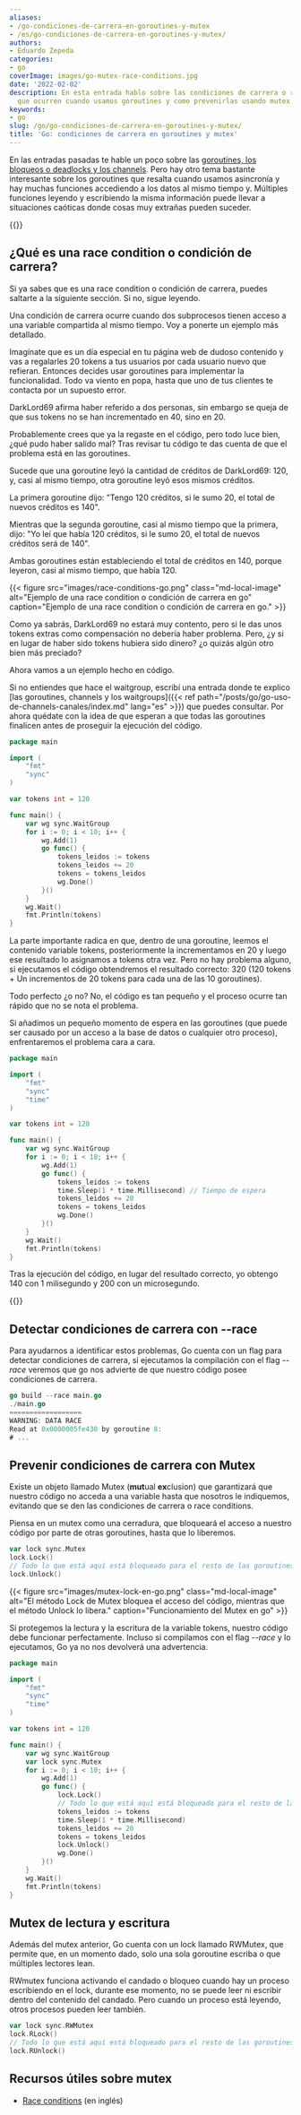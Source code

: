 ```yaml
---
aliases:
- /go-condiciones-de-carrera-en-goroutines-y-mutex
- /es/go-condiciones-de-carrera-en-goroutines-y-mutex/
authors:
- Eduardo Zepeda
categories:
- go
coverImage: images/go-mutex-race-conditions.jpg
date: '2022-02-02'
description: En esta entrada hablo sobre las condiciones de carrera o race conditions
  que ocurren cuando usamos goroutines y como prevenirlas usando mutex.
keywords:
- go
slug: /go/go-condiciones-de-carrera-en-goroutines-y-mutex/
title: 'Go: condiciones de carrera en goroutines y mutex'
---
```


En las entradas pasadas te hable un poco sobre las [goroutines, los bloqueos o deadlocks y los channels](/es/go/go-channels-entendiendo-los-deadlocks-o-puntos-muertos/). Pero hay otro tema bastante interesante sobre los goroutines que resalta cuando usamos asincronía y hay muchas funciones accediendo a los datos al mismo tiempo y. Múltiples funciones leyendo y escribiendo la misma información puede llevar a situaciones caóticas donde cosas muy extrañas pueden suceder.

{{<box link="/es/go/pages/go-programming-language-tutorial/" image="https://res.cloudinary.com/dwrscezd2/image/upload/v1717959563/Go_gopher_favicon_uzxa20.svg" type="info" message="¡Hola! ¿Ya sabes que tengo un tutorial completo del lenguaje de programación Go completamente gratis?, puedes encontrarlo directamente en la barra del menú superior o haciendo clic en este panel">}}

## ¿Qué es una race condition o condición de carrera?

Si ya sabes que es una race condition o condición de carrera, puedes saltarte a la siguiente sección. Si no, sigue leyendo.

Una condición de carrera ocurre cuando dos subprocesos tienen acceso a una variable compartida al mismo tiempo. Voy a ponerte un ejemplo más detallado.

Imagínate que es un día especial en tu página web de dudoso contenido y vas a regalarles 20 tokens a tus usuarios por cada usuario nuevo que refieran. Entonces decides usar goroutines para implementar la funcionalidad. Todo va viento en popa, hasta que uno de tus clientes te contacta por un supuesto error.

DarkLord69 afirma haber referido a dos personas, sin embargo se queja de que sus tokens no se han incrementado en 40, sino en 20.

Probablemente crees que ya la regaste en el código, pero todo luce bien, ¿qué pudo haber salido mal? Tras revisar tu código te das cuenta de que el problema está en las goroutines.

Sucede que una goroutine leyó la cantidad de créditos de DarkLord69: 120, y, casi al mismo tiempo, otra goroutine leyó esos mismos créditos.

La primera goroutine dijo: "Tengo 120 créditos, si le sumo 20, el total de nuevos créditos es 140".

Mientras que la segunda goroutine, casi al mismo tiempo que la primera, dijo: "Yo leí que había 120 créditos, si le sumo 20, el total de nuevos créditos será de 140".

Ambas goroutines están estableciendo el total de créditos en 140, porque leyeron, casi al mismo tiempo, que había 120.

{{< figure src="images/race-conditions-go.png" class="md-local-image" alt="Ejemplo de una race condition o condición de carrera en go" caption="Ejemplo de una race condition o condición de carrera en go." >}}

Como ya sabrás, DarkLord69 no estará muy contento, pero si le das unos tokens extras como compensación no debería haber problema. Pero, ¿y si en lugar de haber sido tokens hubiera sido dinero? ¿o quizás algún otro bien más preciado?

Ahora vamos a un ejemplo hecho en código.

Si no entiendes que hace el waitgroup, escribí una entrada donde te explico [las goroutines, channels y los waitgroups]({{< ref path="/posts/go/go-uso-de-channels-canales/index.md" lang="es" >}}) que puedes consultar. Por ahora quédate con la idea de que esperan a que todas las goroutines finalicen antes de proseguir la ejecución del código.

```go
package main

import (
	"fmt"
	"sync"
)

var tokens int = 120

func main() {
	var wg sync.WaitGroup
	for i := 0; i < 10; i++ {
		wg.Add(1)
		go func() {
			tokens_leidos := tokens
			tokens_leidos += 20
			tokens = tokens_leidos
			wg.Done()
		}()
	}
	wg.Wait()
	fmt.Println(tokens)
}
```

La parte importante radica en que, dentro de una goroutine, leemos el contenido variable tokens, posteriormente la incrementamos en 20 y luego ese resultado lo asignamos a tokens otra vez. Pero no hay problema alguno, si ejecutamos el código obtendremos el resultado correcto: 320 (120 tokens + Un incrementos de 20 tokens para cada una de las 10 goroutines).

Todo perfecto ¿o no? No, el código es tan pequeño y el proceso ocurre tan rápido que no se nota el problema.

Si añadimos un pequeño momento de espera en las goroutines (que puede ser causado por un acceso a la base de datos o cualquier otro proceso), enfrentaremos el problema cara a cara.

```go
package main

import (
	"fmt"
	"sync"
	"time"
)

var tokens int = 120

func main() {
	var wg sync.WaitGroup
	for i := 0; i < 10; i++ {
		wg.Add(1)
		go func() {
			tokens_leidos := tokens
			time.Sleep(1 * time.Millisecond) // Tiempo de espera
			tokens_leidos += 20
			tokens = tokens_leidos
			wg.Done()
		}()
	}
	wg.Wait()
	fmt.Println(tokens)
}
```

Tras la ejecución del código, en lugar del resultado correcto, yo obtengo 140 con 1 milisegundo y 200 con un microsegundo.

{{<ad>}}

## Detectar condiciones de carrera con --race

Para ayudarnos a identificar estos problemas, Go cuenta con un flag para detectar condiciones de carrera, si ejecutamos la compilación con el flag _\--race_ veremos que go nos advierte de que nuestro código posee condiciones de carrera.

```go
go build --race main.go
./main.go
==================
WARNING: DATA RACE
Read at 0x0000005fe430 by goroutine 8:
# ...
```

## Prevenir condiciones de carrera con Mutex

Existe un objeto llamado Mutex (**mut**ual **ex**clusion) que garantizará que nuestro código no acceda a una variable hasta que nosotros le indiquemos, evitando que se den las condiciones de carrera o race conditions.

Piensa en un mutex como una cerradura, que bloqueará el acceso a nuestro código por parte de otras goroutines, hasta que lo liberemos.

```go
var lock sync.Mutex
lock.Lock()
// Todo lo que está aquí está bloqueado para el resto de las goroutines
lock.Unlock()
```

{{< figure src="images/mutex-lock-en-go.png" class="md-local-image" alt="El método Lock de Mutex bloquea el acceso del código, mientras que el método Unlock lo libera." caption="Funcionamiento del Mutex en go" >}}

Si protegemos la lectura y la escritura de la variable tokens, nuestro código debe funcionar perfectamente. Incluso si compilamos con el flag _\--race_ y lo ejecutamos, Go ya no nos devolverá una advertencia.

```go
package main

import (
	"fmt"
	"sync"
	"time"
)

var tokens int = 120

func main() {
	var wg sync.WaitGroup
	var lock sync.Mutex
	for i := 0; i < 10; i++ {
		wg.Add(1)
		go func() {
			lock.Lock()
			// Todo lo que está aquí está bloqueado para el resto de las goroutines
			tokens_leidos := tokens
			time.Sleep(1 * time.Millisecond)
			tokens_leidos += 20
			tokens = tokens_leidos
			lock.Unlock()
			wg.Done()
		}()
	}
	wg.Wait()
	fmt.Println(tokens)
}
```

## Mutex de lectura y escritura

Además del mutex anterior, Go cuenta con un lock llamado RWMutex, que permite que, en un momento dado, solo una sola goroutine escriba o que múltiples lectores lean.

RWmutex funciona activando el candado o bloqueo cuando hay un proceso escribiendo en el lock, durante ese momento, no se puede leer ni escribir dentro del contenido del candado. Pero cuando un proceso está leyendo, otros procesos pueden leer también.

```go
var lock sync.RWMutex
lock.RLock()
// Todo lo que está aquí está bloqueado para el resto de las goroutines
lock.RUnlock()
```

## Recursos útiles sobre mutex


- [Race conditions](https://cloudxlab.com/blog/race-condition-and-deadlock/) (en inglés)
